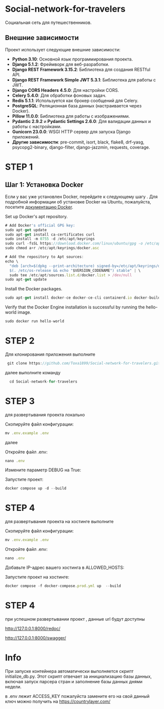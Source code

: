 # Social-network-for-travelers


<div>
  <p>Социальная сеть для путешественников.</p>

  ## Внешние зависимости

Проект использует следующие внешние зависимости:

- **Python 3.10**: Основной язык программирования проекта.
- **Django 5.1.2**: Фреймворк для веб-разработки.
- **Django REST Framework 3.15.2**: Библиотека для создания RESTful API.
- **Django REST Framework Simple JWT 5.3.1**: Библиотека для работы с JWT.
- **Django CORS Headers 4.5.0**: Для настройки CORS.
- **Celery 5.4.0**: Для обработки фоновых задач.
- **Redis 5.1.1**: Используется как брокер сообщений для Celery.
- **PostgreSQL**: Реляционная база данных (настраивается через Docker).
- **Pillow 11.0.0**: Библиотека для работы с изображениями.
- **Pydantic 2.9.2** и **Pydantic Settings 2.6.0**: Для валидации данных и работы с настройками.
- **Gunicorn 23.0.0**: WSGI HTTP сервер для запуска Django приложений.
- **Другие зависимости**: pre-commit, isort, black, flake8, drf-yasg, psycopg2-binary, django-filter, django-jazzmin, requests, coverage.
  
</div>

<div>
  <h1>
    STEP 1
  </h1>
</div>



## Шаг 1: Установка Docker

Если у вас уже установлен Docker, перейдите к следующему шагу . Для подробной информации об установке Docker на Ubuntu, пожалуйста, посетите [документацию Docker](https://docs.docker.com/engine/install/ubuntu/).


Set up Docker's apt repository.
```javascript
# Add Docker's official GPG key:
sudo apt-get update
sudo apt-get install ca-certificates curl
sudo install -m 0755 -d /etc/apt/keyrings
sudo curl -fsSL https://download.docker.com/linux/ubuntu/gpg -o /etc/apt/keyrings/docker.asc
sudo chmod a+r /etc/apt/keyrings/docker.asc

# Add the repository to Apt sources:
echo \
  "deb [arch=$(dpkg --print-architecture) signed-by=/etc/apt/keyrings/docker.asc] https://download.docker.com/linux/ubuntu \
  $(. /etc/os-release && echo "$VERSION_CODENAME") stable" | \
  sudo tee /etc/apt/sources.list.d/docker.list > /dev/null
sudo apt-get update
```


Install the Docker packages.


```javascript
sudo apt-get install docker-ce docker-ce-cli containerd.io docker-buildx-plugin docker-compose-plugin
```


Verify that the Docker Engine installation is successful by running the hello-world image.

```javascript
sudo docker run hello-world
```


<div>
  <h1>
    STEP 2
  </h1>
</div>

Для клонирования приложения выполните 

```javascript
 git clone https://github.com/Toxa1899/Social-network-for-travelers.git
```

далее выполните команду 


```javascript
  cd Social-network-for-travelers
```


<div>
  <h1>
    STEP 3
  </h1>
</div

<div>
 <p> для развертывания проекта локально </p>
</div>

Скопируйте файл конфигурации:

```javascript
mv .env.example .env
```

далее 

Откройте файл .env:

```javascript
nano .env
```

Измените параметр DEBUG на True:


Запустите проект:
```javascript
docker compose up -d --build
```


<div>
  <h1>
    STEP 4
  </h1>
</div>

<div>
 <p> для развертывания проекта на хостинге выполните </p>
</div>

Скопируйте файл конфигурации:

```javascript
mv .env.example .env
```

Откройте файл .env:
```javascript
nano .env
```
Добавьте IP-адрес вашего хостинга в ALLOWED_HOSTS:


Запустите проект на хостинге:

```javascript
docker compose -f docker-compose.prod.yml up  --build
```

<div>
  <h1>
    STEP 4
  </h1>
</div>


при успешном развертывании проект  , данные url будут доступны


<a href="http://127.0.0.1:8000/redoc/">http://127.0.0.1:8000/redoc/</a>

<a href="http://127.0.0.1:8000/swagger/">http://127.0.0.1:8000/swagger/</a>


<div>
  <h1>
    Info
  </h1>
</div>



При запуске контейнера автоматически выполняется скрипт initialize_db.py. Этот скрипт отвечает за инициализацию базы данных, включая запуск парсера стран и заполнение базы данных днями недели.

в .env лежит ACCESS_KEY 
пожалуйста замените его на свой данный ключ можно получить на <a href="https://countrylayer.com/">https://countrylayer.com/</a>
